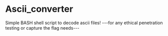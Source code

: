 # Ascii_converter
Simple BASH shell script to decode ascii files!
---for any ethical penetration testing or capture the flag needs---
